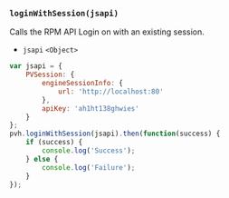 ### ``loginWithSession(jsapi)``
Calls the RPM API Login on with an existing session.
- `jsapi` `<Object>`

```js
var jsapi = {
	PVSession: {
		engineSessionInfo: {
			url: 'http://localhost:80'
		},
		apiKey: 'ah1ht138ghwies'
	}
};
pvh.loginWithSession(jsapi).then(function(success) {
    if (success) {
        console.log('Success');
    } else {
        console.log('Failure');
    }
});
```